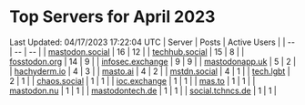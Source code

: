# Top Servers for April 2023
Last Updated: 04/17/2023 17:22:04 UTC
| Server | Posts | Active Users |
| -- | -- | -- |
| [mastodon.social](https://mastodon.social/tags/PowerShell) | 16 | 12 |
| [techhub.social](https://techhub.social/tags/PowerShell) | 15 | 8 |
| [fosstodon.org](https://fosstodon.org/tags/PowerShell) | 14 | 9 |
| [infosec.exchange](https://infosec.exchange/tags/PowerShell) | 9 | 9 |
| [mastodonapp.uk](https://mastodonapp.uk/tags/PowerShell) | 5 | 2 |
| [hachyderm.io](https://hachyderm.io/tags/PowerShell) | 4 | 3 |
| [masto.ai](https://masto.ai/tags/PowerShell) | 4 | 2 |
| [mstdn.social](https://mstdn.social/tags/PowerShell) | 4 | 1 |
| [tech.lgbt](https://tech.lgbt/tags/PowerShell) | 2 | 1 |
| [chaos.social](https://chaos.social/tags/PowerShell) | 1 | 1 |
| [ioc.exchange](https://ioc.exchange/tags/PowerShell) | 1 | 1 |
| [mas.to](https://mas.to/tags/PowerShell) | 1 | 1 |
| [mastodon.nu](https://mastodon.nu/tags/PowerShell) | 1 | 1 |
| [mastodontech.de](https://mastodontech.de/tags/PowerShell) | 1 | 1 |
| [social.tchncs.de](https://social.tchncs.de/tags/PowerShell) | 1 | 1 |
